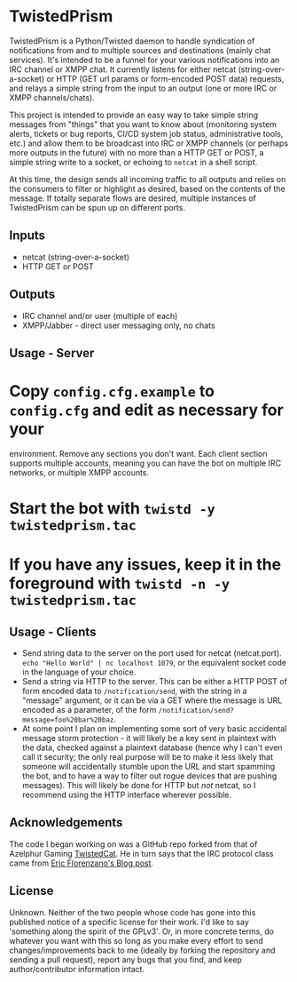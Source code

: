 TwistedPrism
============

TwistedPrism is a Python/Twisted daemon to handle syndication of notifications
from and to multiple sources and destinations (mainly chat services). It's
intended to be a funnel for your various notifications into an IRC channel or
XMPP chat. It currently listens for either netcat (string-over-a-socket) or
HTTP (GET url params or form-encoded POST data) requests, and relays a simple
string from the input to an output (one or more IRC or XMPP channels/chats). 

This project is intended to provide an easy way to take simple string messages
from "things" that you want to know about (monitoring system alerts, tickets
or bug reports, CI/CD system job status, administrative tools, etc.) and allow
them to be broadcast into IRC or XMPP channels (or perhaps more outputs in the
future) with no more than a HTTP GET or POST, a simple string write to a
socket, or echoing to `netcat` in a shell script. 

At this time, the design sends all incoming traffic to all outputs and relies
on the consumers to filter or highlight as desired, based on the contents of
the message. If totally separate flows are desired, multiple instances of
TwistedPrism can be spun up on different ports.

Inputs
------
* netcat (string-over-a-socket)
* HTTP GET or POST

Outputs
-------
* IRC channel and/or user (multiple of each)
* XMPP/Jabber - direct user messaging only, no chats

Usage - Server
--------------
# Copy `config.cfg.example` to `config.cfg` and edit as necessary for your
environment. Remove any sections you don't want. Each client section
supports multiple accounts, meaning you can have the bot on multiple IRC
networks, or multiple XMPP accounts.
# Start the bot with `twistd -y twistedprism.tac`
# If you have any issues, keep it in the foreground with `twistd -n -y twistedprism.tac`

Usage - Clients
---------------
* Send string data to the server on the port used for netcat
(netcat.port). `echo "Hello World" | nc localhost 1079`, or the equivalent
socket code in the language of your choice.
* Send a string via HTTP to the server. This can be either a HTTP POST of form
encoded data to `/notification/send`, with the string in a "message" argument,
or it can be via a GET where the message is URL encoded as a parameter, of the
form `/notification/send?message=foo%20bar%20baz`. 
* At some point I plan on implementing some sort of very basic accidental
message storm protection - it will likely be a key sent in plaintext with the
data, checked against a plaintext database (hence why I can't even call it
security; the only real purpose will be to make it less likely that someone
will accidentally stumble upon the URL and start spamming the bot, and to have
a way to filter out rogue devices that are pushing messages). This will likely
be done for HTTP but *not* netcat, so I recommend using the HTTP interface
wherever possible.

Acknowledgements
----------------

The code I began working on was a GitHub repo forked from that of Azelphur
Gaming [TwistedCat](https://github.com/Azelphur/TwistedCat). He in turn says
that the IRC protocol class came from [Eric Florenzano's Blog
post](http://eflorenzano.com/blog/2008/11/16/writing-markov-chain-irc-bot-twisted-and-python/).

License
-------
Unknown. Neither of the two people whose code has gone into this published
notice of a specific license for their work. I'd like to say 'something along
the spirit of the GPLv3'. Or, in more concrete terms, do whatever you want
with this so long as you make every effort to send changes/improvements back
to me (ideally by forking the repository and sending a pull request), 
report any bugs that you find, and keep author/contributor information intact.
